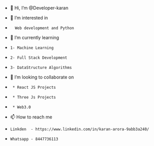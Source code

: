 - 👋 Hi, I’m @Developer-karan
- 👀 I’m interested in 
-       Web development and Python
- 🌱 I’m currently learning   
      
-     1- Machine Learning
-     2- Full Stack Development
-     3- DataStructure Algorithms
- 💞️ I’m looking to collaborate on 
-      * React JS Projects
-      * Three Js Projects
-      * Web3.0
- 📫 How to reach me 
-     Linkden  - https://www.linkedin.com/in/karan-arora-9abb3a240/
-     Whatsapp - 8447736113 

<!---
Developer-karan-projects/Developer-karan-projects is a ✨ special ✨ repository because its `README.md` (this file) appears on your GitHub profile.
You can click the Preview link to take a look at your changes.
--->
